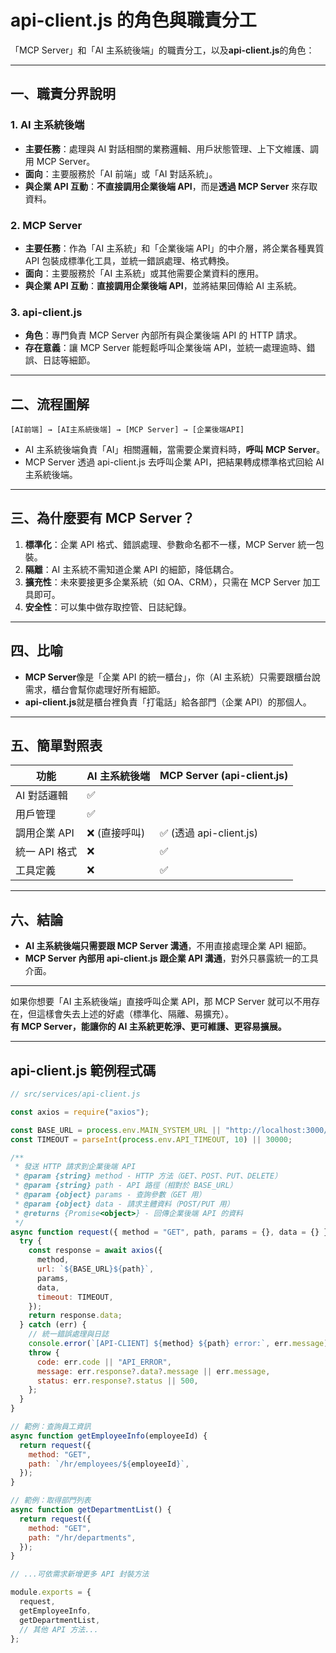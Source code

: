 # api-client.js 的角色與職責分工

「MCP Server」和「AI 主系統後端」的職責分工，以及**api-client.js**的角色：

---

## 一、職責分界說明

### 1. AI 主系統後端

- **主要任務**：處理與 AI 對話相關的業務邏輯、用戶狀態管理、上下文維護、調用 MCP Server。
- **面向**：主要服務於「AI 前端」或「AI 對話系統」。
- **與企業 API 互動**：**不直接調用企業後端 API**，而是**透過 MCP Server** 來存取資料。

### 2. MCP Server

- **主要任務**：作為「AI 主系統」和「企業後端 API」的中介層，將企業各種異質 API 包裝成標準化工具，並統一錯誤處理、格式轉換。
- **面向**：主要服務於「AI 主系統」或其他需要企業資料的應用。
- **與企業 API 互動**：**直接調用企業後端 API**，並將結果回傳給 AI 主系統。

### 3. api-client.js

- **角色**：專門負責 MCP Server 內部所有與企業後端 API 的 HTTP 請求。
- **存在意義**：讓 MCP Server 能輕鬆呼叫企業後端 API，並統一處理逾時、錯誤、日誌等細節。

---

## 二、流程圖解

```
[AI前端] → [AI主系統後端] → [MCP Server] → [企業後端API]
```

- AI 主系統後端負責「AI」相關邏輯，當需要企業資料時，**呼叫 MCP Server**。
- MCP Server 透過 api-client.js 去呼叫企業 API，把結果轉成標準格式回給 AI 主系統後端。

---

## 三、為什麼要有 MCP Server？

1. **標準化**：企業 API 格式、錯誤處理、參數命名都不一樣，MCP Server 統一包裝。
2. **隔離**：AI 主系統不需知道企業 API 的細節，降低耦合。
3. **擴充性**：未來要接更多企業系統（如 OA、CRM），只需在 MCP Server 加工具即可。
4. **安全性**：可以集中做存取控管、日誌紀錄。

---

## 四、比喻

- **MCP Server**像是「企業 API 的統一櫃台」，你（AI 主系統）只需要跟櫃台說需求，櫃台會幫你處理好所有細節。
- **api-client.js**就是櫃台裡負責「打電話」給各部門（企業 API）的那個人。

---

## 五、簡單對照表

| 功能          | AI 主系統後端 | MCP Server (api-client.js) |
| ------------- | ------------- | -------------------------- |
| AI 對話邏輯   | ✅            |                            |
| 用戶管理      | ✅            |                            |
| 調用企業 API  | ❌ (直接呼叫) | ✅ (透過 api-client.js)    |
| 統一 API 格式 | ❌            | ✅                         |
| 工具定義      | ❌            | ✅                         |

---

## 六、結論

- **AI 主系統後端只需要跟 MCP Server 溝通**，不用直接處理企業 API 細節。
- **MCP Server 內部用 api-client.js 跟企業 API 溝通**，對外只暴露統一的工具介面。

---

如果你想要「AI 主系統後端」直接呼叫企業 API，那 MCP Server 就可以不用存在，但這樣會失去上述的好處（標準化、隔離、易擴充）。  
**有 MCP Server，能讓你的 AI 主系統更乾淨、更可維護、更容易擴展。**

---

## api-client.js 範例程式碼

```javascript
// src/services/api-client.js

const axios = require("axios");

const BASE_URL = process.env.MAIN_SYSTEM_URL || "http://localhost:3000/api/mcp";
const TIMEOUT = parseInt(process.env.API_TIMEOUT, 10) || 30000;

/**
 * 發送 HTTP 請求到企業後端 API
 * @param {string} method - HTTP 方法（GET、POST、PUT、DELETE）
 * @param {string} path - API 路徑（相對於 BASE_URL）
 * @param {object} params - 查詢參數（GET 用）
 * @param {object} data - 請求主體資料（POST/PUT 用）
 * @returns {Promise<object>} - 回傳企業後端 API 的資料
 */
async function request({ method = "GET", path, params = {}, data = {} }) {
  try {
    const response = await axios({
      method,
      url: `${BASE_URL}${path}`,
      params,
      data,
      timeout: TIMEOUT,
    });
    return response.data;
  } catch (err) {
    // 統一錯誤處理與日誌
    console.error(`[API-CLIENT] ${method} ${path} error:`, err.message);
    throw {
      code: err.code || "API_ERROR",
      message: err.response?.data?.message || err.message,
      status: err.response?.status || 500,
    };
  }
}

// 範例：查詢員工資訊
async function getEmployeeInfo(employeeId) {
  return request({
    method: "GET",
    path: `/hr/employees/${employeeId}`,
  });
}

// 範例：取得部門列表
async function getDepartmentList() {
  return request({
    method: "GET",
    path: "/hr/departments",
  });
}

// ...可依需求新增更多 API 封裝方法

module.exports = {
  request,
  getEmployeeInfo,
  getDepartmentList,
  // 其他 API 方法...
};
```
